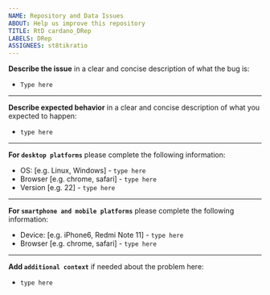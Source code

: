 ```yaml
---
NAME: Repository and Data Issues
ABOUT: Help us improve this repository
TITLE: RtD cardano_DRep
LABELS: DRep
ASSIGNEES: st8tikratio
---
```


**Describe the issue** in a clear and concise description of what the bug is:
 - `Type here`

---

**Describe expected behavior** in a clear and concise description of what you expected to happen:
 - `type here`

---

**For `desktop platforms`** please complete the following information:
 - OS: [e.g. Linux, Windows] - `type here`
 - Browser [e.g. chrome, safari] - `type here`
 - Version [e.g. 22] - `type here`

---

**For `smartphone and mobile platforms`** please complete the following information:
 - Device: [e.g. iPhone6, Redmi Note 11] - `type here`
 - Browser [e.g. chrome, safari] - `type here`

---

**Add `additional context`** if needed about the problem here:
 - `type here`

